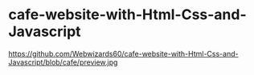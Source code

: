 # cafe-website-with-Html-Css-and-Javascript
https://github.com/Webwizards60/cafe-website-with-Html-Css-and-Javascript/blob/cafe/preview.jpg
